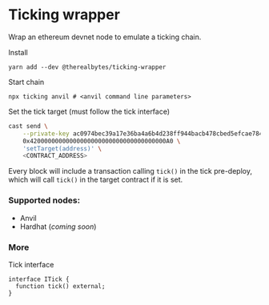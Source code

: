 # Ticking wrapper

Wrap an ethereum devnet node to emulate a ticking chain.

Install

`yarn add --dev @therealbytes/ticking-wrapper`

Start chain

`npx ticking anvil # <anvil command line parameters>`

Set the tick target (must follow the tick interface)

```bash
cast send \
    --private-key ac0974bec39a17e36ba4a6b4d238ff944bacb478cbed5efcae784d7bf4f2ff80 \
    0x42000000000000000000000000000000000000A0 \
    'setTarget(address)' \
    <CONTRACT_ADDRESS>
```

Every block will include a transaction calling `tick()` in the tick pre-deploy, which will call `tick()` in the target contract if it is set.

### Supported nodes:

- Anvil
- Hardhat (_coming soon_)

### More

Tick interface

```solidity
interface ITick {
  function tick() external;
}
```
